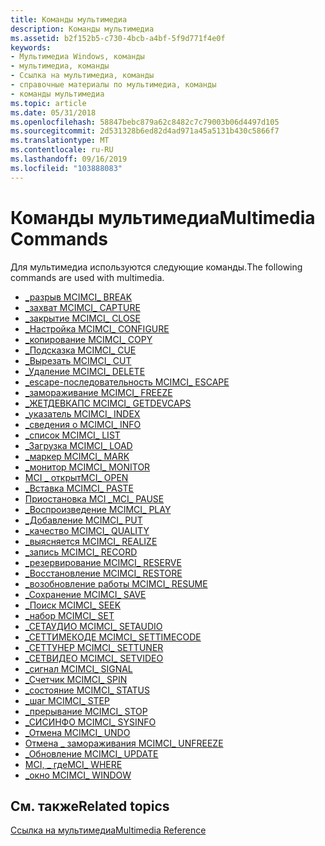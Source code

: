 ```yaml
---
title: Команды мультимедиа
description: Команды мультимедиа
ms.assetid: b2f152b5-c730-4bcb-a4bf-5f9d771f4e0f
keywords:
- Мультимедиа Windows, команды
- мультимедиа, команды
- Ссылка на мультимедиа, команды
- справочные материалы по мультимедиа, команды
- команды мультимедиа
ms.topic: article
ms.date: 05/31/2018
ms.openlocfilehash: 58847bebc879a62c8482c7c79003b06d4497d105
ms.sourcegitcommit: 2d531328b6ed82d4ad971a45a5131b430c5866f7
ms.translationtype: MT
ms.contentlocale: ru-RU
ms.lasthandoff: 09/16/2019
ms.locfileid: "103888083"
---
```

# <a name="multimedia-commands"></a><span data-ttu-id="614d2-108">Команды мультимедиа</span><span class="sxs-lookup"><span data-stu-id="614d2-108">Multimedia Commands</span></span>

<span data-ttu-id="614d2-109">Для мультимедиа используются следующие команды.</span><span class="sxs-lookup"><span data-stu-id="614d2-109">The following commands are used with multimedia.</span></span>

-   [<span data-ttu-id="614d2-110">\_разрыв MCI</span><span class="sxs-lookup"><span data-stu-id="614d2-110">MCI\_ BREAK</span></span>](mci-break.md)
-   [<span data-ttu-id="614d2-111">\_захват MCI</span><span class="sxs-lookup"><span data-stu-id="614d2-111">MCI\_ CAPTURE</span></span>](mci-capture.md)
-   [<span data-ttu-id="614d2-112">\_закрытие MCI</span><span class="sxs-lookup"><span data-stu-id="614d2-112">MCI\_ CLOSE</span></span>](mci-close.md)
-   [<span data-ttu-id="614d2-113">\_Настройка MCI</span><span class="sxs-lookup"><span data-stu-id="614d2-113">MCI\_ CONFIGURE</span></span>](mci-configure.md)
-   [<span data-ttu-id="614d2-114">\_копирование MCI</span><span class="sxs-lookup"><span data-stu-id="614d2-114">MCI\_ COPY</span></span>](mci-copy.md)
-   [<span data-ttu-id="614d2-115">\_Подсказка MCI</span><span class="sxs-lookup"><span data-stu-id="614d2-115">MCI\_ CUE</span></span>](mci-cue.md)
-   [<span data-ttu-id="614d2-116">\_Вырезать MCI</span><span class="sxs-lookup"><span data-stu-id="614d2-116">MCI\_ CUT</span></span>](mci-cut.md)
-   [<span data-ttu-id="614d2-117">\_Удаление MCI</span><span class="sxs-lookup"><span data-stu-id="614d2-117">MCI\_ DELETE</span></span>](mci-delete.md)
-   [<span data-ttu-id="614d2-118">\_escape-последовательность MCI</span><span class="sxs-lookup"><span data-stu-id="614d2-118">MCI\_ ESCAPE</span></span>](mci-escape.md)
-   [<span data-ttu-id="614d2-119">\_замораживание MCI</span><span class="sxs-lookup"><span data-stu-id="614d2-119">MCI\_ FREEZE</span></span>](mci-freeze.md)
-   [<span data-ttu-id="614d2-120">\_ЖЕТДЕВКАПС MCI</span><span class="sxs-lookup"><span data-stu-id="614d2-120">MCI\_ GETDEVCAPS</span></span>](mci-getdevcaps.md)
-   [<span data-ttu-id="614d2-121">\_указатель MCI</span><span class="sxs-lookup"><span data-stu-id="614d2-121">MCI\_ INDEX</span></span>](mci-index.md)
-   [<span data-ttu-id="614d2-122">\_сведения о MCI</span><span class="sxs-lookup"><span data-stu-id="614d2-122">MCI\_ INFO</span></span>](mci-info.md)
-   [<span data-ttu-id="614d2-123">\_список MCI</span><span class="sxs-lookup"><span data-stu-id="614d2-123">MCI\_ LIST</span></span>](mci-list.md)
-   [<span data-ttu-id="614d2-124">\_Загрузка MCI</span><span class="sxs-lookup"><span data-stu-id="614d2-124">MCI\_ LOAD</span></span>](mci-load.md)
-   [<span data-ttu-id="614d2-125">\_маркер MCI</span><span class="sxs-lookup"><span data-stu-id="614d2-125">MCI\_ MARK</span></span>](mci-mark.md)
-   [<span data-ttu-id="614d2-126">\_монитор MCI</span><span class="sxs-lookup"><span data-stu-id="614d2-126">MCI\_ MONITOR</span></span>](mci-monitor.md)
-   [<span data-ttu-id="614d2-127">MCI \_ открыт</span><span class="sxs-lookup"><span data-stu-id="614d2-127">MCI\_ OPEN</span></span>](mci-open.md)
-   [<span data-ttu-id="614d2-128">\_Вставка MCI</span><span class="sxs-lookup"><span data-stu-id="614d2-128">MCI\_ PASTE</span></span>](mci-paste.md)
-   [<span data-ttu-id="614d2-129">Приостановка MCI \_</span><span class="sxs-lookup"><span data-stu-id="614d2-129">MCI\_ PAUSE</span></span>](mci-pause.md)
-   [<span data-ttu-id="614d2-130">\_Воспроизведение MCI</span><span class="sxs-lookup"><span data-stu-id="614d2-130">MCI\_ PLAY</span></span>](mci-play.md)
-   [<span data-ttu-id="614d2-131">\_Добавление MCI</span><span class="sxs-lookup"><span data-stu-id="614d2-131">MCI\_ PUT</span></span>](mci-put.md)
-   [<span data-ttu-id="614d2-132">\_качество MCI</span><span class="sxs-lookup"><span data-stu-id="614d2-132">MCI\_ QUALITY</span></span>](mci-quality.md)
-   [<span data-ttu-id="614d2-133">\_выясняется MCI</span><span class="sxs-lookup"><span data-stu-id="614d2-133">MCI\_ REALIZE</span></span>](mci-realize.md)
-   [<span data-ttu-id="614d2-134">\_запись MCI</span><span class="sxs-lookup"><span data-stu-id="614d2-134">MCI\_ RECORD</span></span>](mci-record.md)
-   [<span data-ttu-id="614d2-135">\_резервирование MCI</span><span class="sxs-lookup"><span data-stu-id="614d2-135">MCI\_ RESERVE</span></span>](mci-reserve.md)
-   [<span data-ttu-id="614d2-136">\_Восстановление MCI</span><span class="sxs-lookup"><span data-stu-id="614d2-136">MCI\_ RESTORE</span></span>](mci-restore.md)
-   [<span data-ttu-id="614d2-137">\_возобновление работы MCI</span><span class="sxs-lookup"><span data-stu-id="614d2-137">MCI\_ RESUME</span></span>](mci-resume.md)
-   [<span data-ttu-id="614d2-138">\_Сохранение MCI</span><span class="sxs-lookup"><span data-stu-id="614d2-138">MCI\_ SAVE</span></span>](mci-save.md)
-   [<span data-ttu-id="614d2-139">\_Поиск MCI</span><span class="sxs-lookup"><span data-stu-id="614d2-139">MCI\_ SEEK</span></span>](mci-seek.md)
-   [<span data-ttu-id="614d2-140">\_набор MCI</span><span class="sxs-lookup"><span data-stu-id="614d2-140">MCI\_ SET</span></span>](mci-set.md)
-   [<span data-ttu-id="614d2-141">\_СЕТАУДИО MCI</span><span class="sxs-lookup"><span data-stu-id="614d2-141">MCI\_ SETAUDIO</span></span>](mci-setaudio.md)
-   [<span data-ttu-id="614d2-142">\_СЕТТИМЕКОДЕ MCI</span><span class="sxs-lookup"><span data-stu-id="614d2-142">MCI\_ SETTIMECODE</span></span>](mci-settimecode.md)
-   [<span data-ttu-id="614d2-143">\_СЕТТУНЕР MCI</span><span class="sxs-lookup"><span data-stu-id="614d2-143">MCI\_ SETTUNER</span></span>](mci-settuner.md)
-   [<span data-ttu-id="614d2-144">\_СЕТВИДЕО MCI</span><span class="sxs-lookup"><span data-stu-id="614d2-144">MCI\_ SETVIDEO</span></span>](mci-setvideo.md)
-   [<span data-ttu-id="614d2-145">\_сигнал MCI</span><span class="sxs-lookup"><span data-stu-id="614d2-145">MCI\_ SIGNAL</span></span>](mci-signal.md)
-   [<span data-ttu-id="614d2-146">\_Счетчик MCI</span><span class="sxs-lookup"><span data-stu-id="614d2-146">MCI\_ SPIN</span></span>](mci-spin.md)
-   [<span data-ttu-id="614d2-147">\_состояние MCI</span><span class="sxs-lookup"><span data-stu-id="614d2-147">MCI\_ STATUS</span></span>](mci-status.md)
-   [<span data-ttu-id="614d2-148">\_шаг MCI</span><span class="sxs-lookup"><span data-stu-id="614d2-148">MCI\_ STEP</span></span>](mci-step.md)
-   [<span data-ttu-id="614d2-149">\_прерывание MCI</span><span class="sxs-lookup"><span data-stu-id="614d2-149">MCI\_ STOP</span></span>](mci-stop.md)
-   [<span data-ttu-id="614d2-150">\_СИСИНФО MCI</span><span class="sxs-lookup"><span data-stu-id="614d2-150">MCI\_ SYSINFO</span></span>](mci-sysinfo.md)
-   [<span data-ttu-id="614d2-151">\_Отмена MCI</span><span class="sxs-lookup"><span data-stu-id="614d2-151">MCI\_ UNDO</span></span>](mci-undo.md)
-   [<span data-ttu-id="614d2-152">Отмена \_ замораживания MCI</span><span class="sxs-lookup"><span data-stu-id="614d2-152">MCI\_ UNFREEZE</span></span>](mci-unfreeze.md)
-   [<span data-ttu-id="614d2-153">\_Обновление MCI</span><span class="sxs-lookup"><span data-stu-id="614d2-153">MCI\_ UPDATE</span></span>](mci-update.md)
-   [<span data-ttu-id="614d2-154">MCI, \_ где</span><span class="sxs-lookup"><span data-stu-id="614d2-154">MCI\_ WHERE</span></span>](mci-where.md)
-   [<span data-ttu-id="614d2-155">\_окно MCI</span><span class="sxs-lookup"><span data-stu-id="614d2-155">MCI\_ WINDOW</span></span>](mci-window.md)

## <a name="related-topics"></a><span data-ttu-id="614d2-156">См. также</span><span class="sxs-lookup"><span data-stu-id="614d2-156">Related topics</span></span>

<dl> <dt>

[<span data-ttu-id="614d2-157">Ссылка на мультимедиа</span><span class="sxs-lookup"><span data-stu-id="614d2-157">Multimedia Reference</span></span>](multimedia-reference.md)
</dt> </dl>

 

 




